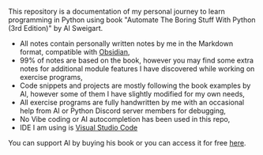 This repository is a documentation of my personal journey to learn programming in Python using book "Automate The Boring Stuff With Python (3rd Edition)" by Al Sweigart.


- All notes contain personally written notes by me in the Markdown format, compatible with [Obsidian](https://obsidian.md/),
- 99% of notes are based on the book, however you may find some extra notes for additional module features I have discovered while working on exercise programs,
- Code snippets and projects are mostly following the book examples by Al, however some of them I have slightly modified for my own needs,
- All exercise programs are fully handwritten by me with an occasional help from AI or Python Discord server members for debugging,
- No Vibe coding or AI autocompletion has been used in this repo,
- IDE I am using is [Visual Studio Code](https://code.visualstudio.com/)

You can support Al by buying his book or you can access it for free [here](https://automatetheboringstuff.com/).